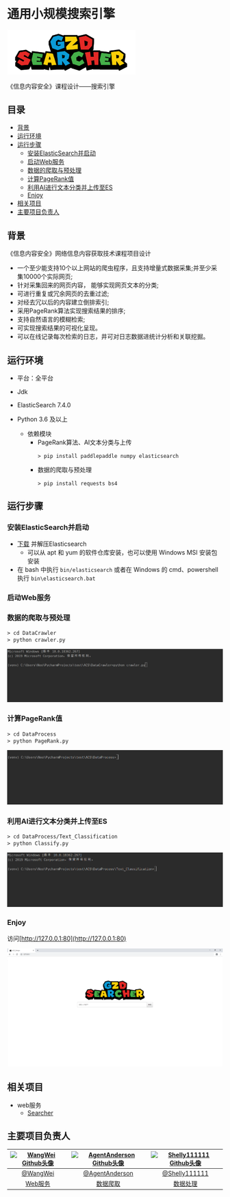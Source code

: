 # 通用小规模搜索引擎 

<img src="./images/logo.png" width="300px" alt="WangWei Github头像" align="">

《信息内容安全》课程设计——搜索引擎

## 目录

- [背景](#背景)
- [运行环境](#运行环境)
- [运行步骤](#运行步骤)
    - [安装ElasticSearch并启动](#安装ElasticSearch并启动)
    - [启动Web服务](#启动Web服务)
    - [数据的爬取与预处理](#数据的爬取与预处理)
    - [计算PageRank值](#计算PageRank值)
    - [利用AI进行文本分类并上传至ES](#利用AI进行文本分类并上传至ES)
    - [Enjoy](#Enjoy)
- [相关项目](#相关项目)
- [主要项目负责人](#主要项目负责人)

## 背景

《信息内容安全》网络信息内容获取技术课程项目设计
- 一个至少能支持10个以上网站的爬虫程序，且支持增量式数据采集;并至少采集10000个实际网页;
- 针对采集回来的网页内容， 能够实现网页文本的分类;
- 可进行重复或冗余网页的去重过滤;
- 对经去冗以后的内容建立倒排索引;
- 采用PageRank算法实现搜索结果的排序;
- 支持自然语言的模糊检索;
- 可实现搜索结果的可视化呈现。
- 可以在线记录每次检索的日志，井可对日志数据进统计分析和关联挖掘。

## 运行环境

- 平台：全平台

- Jdk

- ElasticSearch 7.4.0

- Python 3.6 及以上

    - 依赖模块
        - PageRank算法、AI文本分类与上传
            ```
            > pip install paddlepaddle numpy elasticsearch
            ```
        - 数据的爬取与预处理
            ```
            > pip install requests bs4
            ```

## 运行步骤

### 安装ElasticSearch并启动
- [下载](https://www.elastic.co/cn/downloads/elasticsearch) 并解压Elasticsearch
    - 可以从 apt 和 yum 的软件仓库安装，也可以使用 Windows MSI 安装包安装
- 在 bash 中执行 `bin/elasticsearch` 或者在 Windows 的 cmd、powershell 执行 `bin\elasticsearch.bat`

### 启动Web服务

### 数据的爬取与预处理

```
> cd DataCrawler
> python crawler.py
```

![](./images/crawler.gif)

### 计算PageRank值

```
> cd DataProcess
> python PageRank.py
```

![](./images/PageRank.gif)

### 利用AI进行文本分类并上传至ES

```
> cd DataProcess/Text_Classification
> python Classify.py
```

![](./images/AI.gif)

### Enjoy

访问[http://127.0.0.1:80](http://127.0.0.1:80)

![](./images/homePage.png)

## 相关项目

- web服务
    - [Searcher](https://github.com/1811455433/Searcher)

## 主要项目负责人

|<a href="https://github.com/1811455433"><img src="https://avatars1.githubusercontent.com/u/38749472?s=460&v=4" width="64" height="64" alt="WangWei Github头像"></a>|<a href="https://github.com/AgentAnderson" ><img src="https://avatars2.githubusercontent.com/u/48425922?s=460&v=4" width="64" height="64" alt="AgentAnderson Github头像"></a>|<a href="https://github.com/Shelly111111"><img src="https://avatars0.githubusercontent.com/u/50294940?s=460&v=4" width="64" height="64" alt="Shelly111111 Github头像"></a>|
|:--:|:--:|:--:|
|[@WangWei](https://github.com/1811455433) |[@AgentAnderson](https://github.com/AgentAnderson)|[@Shelly111111](https://github.com/Shelly111111)|
|[Web服务](https://github.com/1811455433/Searcher)|[数据爬取](https://github.com/1811455433/ACS_Design/tree/master/DataCollect)|[数据处理](https://github.com/1811455433/ACS_Design/tree/master/DataProcess)|